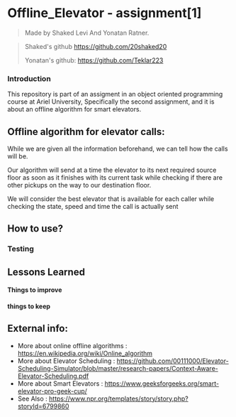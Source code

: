 # Offline_Elevator - assignment[1]

> Made by Shaked Levi And Yonatan Ratner.

>Shaked's github https://github.com/20shaked20
>
>Yonatan's github: https://github.com/Teklar223

### Introduction
This repository is part of an assigment in an object oriented programming course at Ariel University,
Specifically the second assignment, and it is about an offline algorithm for smart elevators.

## Offline algorithm for elevator calls:
While we are given all the information beforehand, we can tell how the calls will be.

Our algorithm will send at a time the elevator to its next required source floor as soon as it finishes with its current task while checking if there are other pickups on the way to our destination floor.

We will consider the best elevator that is available for each caller while checking the state, speed and time the call is actually sent

## How to use?

### Testing

## Lessons Learned
#### Things to improve

#### things to keep

## External info:
- More about online offline algorithms : https://en.wikipedia.org/wiki/Online_algorithm
- More about Elevator Scheduling : https://github.com/00111000/Elevator-Scheduling-Simulator/blob/master/research-papers/Context-Aware-Elevator-Scheduling.pdf
- More about Smart Elevators : https://www.geeksforgeeks.org/smart-elevator-pro-geek-cup/
- See Also                   : https://www.npr.org/templates/story/story.php?storyId=6799860
